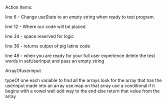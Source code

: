 Action Items:

line 6 - Change useState to an empty string when ready to test program.

line 12 - Where our code will be placed

line 34 - space reserved for logic

line 36 - returns output of pig latine code

line 48 - when you are ready for your full user experience delete the test words in setUserInput and pass an empty string

ArrayOfuserinput


typeOf one each variable to find all the arrays
look for the array that has the userinput made into an array
use.map on that array use a conditional if it begins with a vowel well add way to the end
else return that value from the array